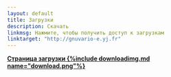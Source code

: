 ```yaml
---
layout: default
title: Загрузки
description: Скачать
linkmsg: Нажмите, чтобы получить доступ к загрузкам 
linktarget: "http://gnuvario-e.yj.fr"
---
```

**[Страница загрузки {%include downloadimg.md name="download.png"%}](http://gnuvario-e.yj.fr)**